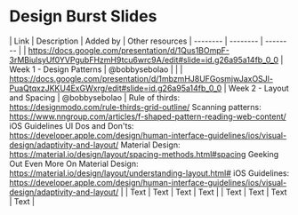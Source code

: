 # Design Burst Slides


| Link | Description | Added by | Other resources
| -------- | -------- | -------- |
|   https://docs.google.com/presentation/d/1Qus1BOmpF-3rMBiulsyUf0YVPgubFHzmH9tcu6wrc9A/edit#slide=id.g26a95a14fb_0_0   | Week 1 - Design Patterns    |  @bobbysebolao     |     |
|   https://docs.google.com/presentation/d/1mbzmHJ8UFGosmjwJaxOSJl-PuaQtqxzJKKU4ExGWxrg/edit#slide=id.g26a95a14fb_0_0   | Week 2 - Layout and Spacing     | @bobbysebolao     |   Rule of thirds: https://designmodo.com/rule-thirds-grid-outline/
Scanning patterns: https://www.nngroup.com/articles/f-shaped-pattern-reading-web-content/
iOS Guidelines UI Dos and Don'ts: https://developer.apple.com/design/human-interface-guidelines/ios/visual-design/adaptivity-and-layout/
Material Design: https://material.io/design/layout/spacing-methods.html#spacing
Geeking Out Even More On Material Design: https://material.io/design/layout/understanding-layout.html#
iOS Guidelines: https://developer.apple.com/design/human-interface-guidelines/ios/visual-design/adaptivity-and-layout/ |
|   Text   | Text     | Text     |   Text   |
|   Text   | Text     | Text     |  Text   |
